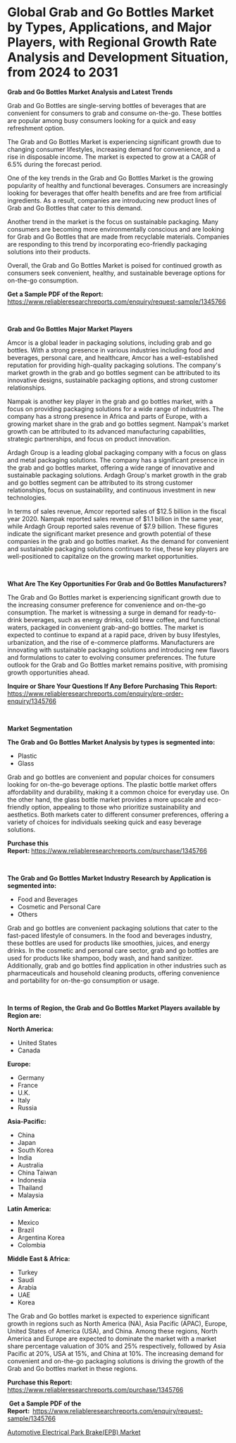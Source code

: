 <p><h1>Global Grab and Go Bottles Market by Types, Applications, and Major Players, with Regional Growth Rate Analysis and Development Situation, from 2024 to 2031</h1></p><p><strong>Grab and Go Bottles Market Analysis and Latest Trends</strong></p>
<p><p>Grab and Go Bottles are single-serving bottles of beverages that are convenient for consumers to grab and consume on-the-go. These bottles are popular among busy consumers looking for a quick and easy refreshment option.</p><p>The Grab and Go Bottles Market is experiencing significant growth due to changing consumer lifestyles, increasing demand for convenience, and a rise in disposable income. The market is expected to grow at a CAGR of 6.5% during the forecast period.</p><p>One of the key trends in the Grab and Go Bottles Market is the growing popularity of healthy and functional beverages. Consumers are increasingly looking for beverages that offer health benefits and are free from artificial ingredients. As a result, companies are introducing new product lines of Grab and Go Bottles that cater to this demand.</p><p>Another trend in the market is the focus on sustainable packaging. Many consumers are becoming more environmentally conscious and are looking for Grab and Go Bottles that are made from recyclable materials. Companies are responding to this trend by incorporating eco-friendly packaging solutions into their products.</p><p>Overall, the Grab and Go Bottles Market is poised for continued growth as consumers seek convenient, healthy, and sustainable beverage options for on-the-go consumption.</p></p>
<p><strong>Get a Sample PDF of the Report:&nbsp;</strong> <a href="https://www.reliableresearchreports.com/enquiry/request-sample/1345766">https://www.reliableresearchreports.com/enquiry/request-sample/1345766</a></p>
<p>&nbsp;</p>
<p><strong>Grab and Go Bottles Major Market Players</strong></p>
<p><p>Amcor is a global leader in packaging solutions, including grab and go bottles. With a strong presence in various industries including food and beverages, personal care, and healthcare, Amcor has a well-established reputation for providing high-quality packaging solutions. The company's market growth in the grab and go bottles segment can be attributed to its innovative designs, sustainable packaging options, and strong customer relationships.</p><p>Nampak is another key player in the grab and go bottles market, with a focus on providing packaging solutions for a wide range of industries. The company has a strong presence in Africa and parts of Europe, with a growing market share in the grab and go bottles segment. Nampak's market growth can be attributed to its advanced manufacturing capabilities, strategic partnerships, and focus on product innovation.</p><p>Ardagh Group is a leading global packaging company with a focus on glass and metal packaging solutions. The company has a significant presence in the grab and go bottles market, offering a wide range of innovative and sustainable packaging solutions. Ardagh Group's market growth in the grab and go bottles segment can be attributed to its strong customer relationships, focus on sustainability, and continuous investment in new technologies.</p><p>In terms of sales revenue, Amcor reported sales of $12.5 billion in the fiscal year 2020. Nampak reported sales revenue of $1.1 billion in the same year, while Ardagh Group reported sales revenue of $7.9 billion. These figures indicate the significant market presence and growth potential of these companies in the grab and go bottles market. As the demand for convenient and sustainable packaging solutions continues to rise, these key players are well-positioned to capitalize on the growing market opportunities.</p></p>
<p>&nbsp;</p>
<p><strong>What Are The Key Opportunities For Grab and Go Bottles Manufacturers?</strong></p>
<p><p>The Grab and Go Bottles market is experiencing significant growth due to the increasing consumer preference for convenience and on-the-go consumption. The market is witnessing a surge in demand for ready-to-drink beverages, such as energy drinks, cold brew coffee, and functional waters, packaged in convenient grab-and-go bottles. The market is expected to continue to expand at a rapid pace, driven by busy lifestyles, urbanization, and the rise of e-commerce platforms. Manufacturers are innovating with sustainable packaging solutions and introducing new flavors and formulations to cater to evolving consumer preferences. The future outlook for the Grab and Go Bottles market remains positive, with promising growth opportunities ahead.</p></p>
<p><strong>Inquire or Share Your Questions If Any Before Purchasing This Report:</strong> <a href="https://www.reliableresearchreports.com/enquiry/pre-order-enquiry/1345766">https://www.reliableresearchreports.com/enquiry/pre-order-enquiry/1345766</a></p>
<p>&nbsp;</p>
<p><strong>Market Segmentation</strong></p>
<p><strong>The Grab and Go Bottles Market Analysis by types is segmented into:</strong></p>
<p><ul><li>Plastic</li><li>Glass</li></ul></p>
<p><p>Grab and go bottles are convenient and popular choices for consumers looking for on-the-go beverage options. The plastic bottle market offers affordability and durability, making it a common choice for everyday use. On the other hand, the glass bottle market provides a more upscale and eco-friendly option, appealing to those who prioritize sustainability and aesthetics. Both markets cater to different consumer preferences, offering a variety of choices for individuals seeking quick and easy beverage solutions.</p></p>
<p><strong>Purchase this Report:&nbsp;</strong><a href="https://www.reliableresearchreports.com/purchase/1345766">https://www.reliableresearchreports.com/purchase/1345766</a></p>
<p>&nbsp;</p>
<p><strong>The Grab and Go Bottles Market Industry Research by Application is segmented into:</strong></p>
<p><ul><li>Food and Beverages</li><li>Cosmetic and Personal Care</li><li>Others</li></ul></p>
<p><p>Grab and go bottles are convenient packaging solutions that cater to the fast-paced lifestyle of consumers. In the food and beverages industry, these bottles are used for products like smoothies, juices, and energy drinks. In the cosmetic and personal care sector, grab and go bottles are used for products like shampoo, body wash, and hand sanitizer. Additionally, grab and go bottles find application in other industries such as pharmaceuticals and household cleaning products, offering convenience and portability for on-the-go consumption or usage.</p></p>
<p>&nbsp;</p>
<p><strong>In terms of Region, the Grab and Go Bottles Market Players available by Region are:</strong></p>
<p>
    <p> <strong> North America: </strong>
        <ul>
            <li>United States</li>
            <li>Canada</li>
        </ul>
        </p> 
    <p> <strong> Europe: </strong>
        <ul>
            <li>Germany</li>
            <li>France</li>
            <li>U.K.</li>
            <li>Italy</li>
            <li>Russia</li>
        </ul>
        </p> 
    <p> <strong> Asia-Pacific: </strong>
        <ul>
            <li>China</li>
            <li>Japan</li>
            <li>South Korea</li>
            <li>India</li>
            <li>Australia</li>
            <li>China Taiwan</li>
            <li>Indonesia</li>
            <li>Thailand</li>
            <li>Malaysia</li>
        </ul>
        </p> 
    <p> <strong> Latin America: </strong>
        <ul>
            <li>Mexico</li>
            <li>Brazil</li>
            <li>Argentina Korea</li>
            <li>Colombia</li>
        </ul>
        </p> 
    <p> <strong> Middle East & Africa: </strong>
        <ul>
            <li>Turkey</li>
            <li>Saudi</li>
            <li>Arabia</li>
            <li>UAE</li>
            <li>Korea</li>
        </ul>
    </p>
    </p>
<p><p>The Grab and Go bottles market is expected to experience significant growth in regions such as North America (NA), Asia Pacific (APAC), Europe, United States of America (USA), and China. Among these regions, North America and Europe are expected to dominate the market with a market share percentage valuation of 30% and 25% respectively, followed by Asia Pacific at 20%, USA at 15%, and China at 10%. The increasing demand for convenient and on-the-go packaging solutions is driving the growth of the Grab and Go bottles market in these regions.</p></p>
<p><strong>Purchase this Report: </strong><a href="https://www.reliableresearchreports.com/purchase/1345766">https://www.reliableresearchreports.com/purchase/1345766</a></p>
<p>&nbsp;<strong>Get a Sample PDF of the Report:&nbsp;&nbsp;</strong><a href="https://www.reliableresearchreports.com/enquiry/request-sample/1345766">https://www.reliableresearchreports.com/enquiry/request-sample/1345766</a></p>
<p><strong></strong></p>
<p><p><a href="https://eight-handstand-8fb.notion.site/Automotive-Electrical-Park-Brake-EPB-Market-Size-Growth-and-Forecast-from-2024-2031-6319b275ccf0401cbd0574ebea65f5e8">Automotive Electrical Park Brake(EPB) Market</a></p></p>